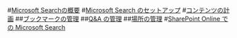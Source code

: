 #[Microsoft Searchの概要](overview-microsoft-search.md)
#[Microsoft Search のセットアップ](setup-microsoft-search.md)
#[コンテンツの計画](plan-your-content.md)
##[ブックマークの管理](manage-bookmarks.md)
##[Q&A の管理](manage-qas.md)
##[場所の管理](manage-locations.md)
#[SharePoint Online での Microsoft Search](get-started-search-in-sharepoint-online.md)